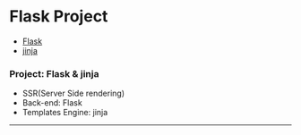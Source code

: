 # Flask Project
+ [Flask](https://flask.palletsprojects.com/en/2.0.x/)
+ [jinja](https://jinja.palletsprojects.com/en/3.0.x/)

### Project: Flask & jinja
+ SSR(Server Side rendering)
+ Back-end: Flask
+ Templates Engine: jinja

------------------------------------
